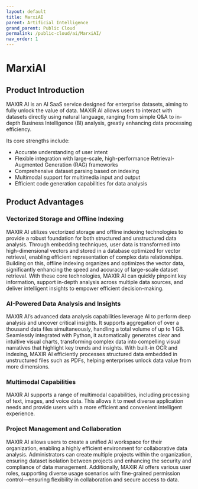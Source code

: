 ```yaml
---
layout: default
title: MarxiAI
parent: Artificial Intelligence
grand_parent: Public Cloud
permalink: /public-cloud/ai/MarxiAI/
nav_order: 1
---
```

# MarxiAI
## Product Introduction
MAXIR AI is an AI SaaS service designed for enterprise datasets, aiming to fully unlock the value of data. MAXIR AI allows users to interact with datasets directly using natural language, ranging from simple Q&A to in-depth Business Intelligence (BI) analysis, greatly enhancing data processing efficiency.

Its core strengths include:
- Accurate understanding of user intent
- Flexible integration with large-scale, high-performance Retrieval-Augmented Generation (RAG) frameworks
- Comprehensive dataset parsing based on indexing
- Multimodal support for multimedia input and output
- Efficient code generation capabilities for data analysis

## Product Advantages
### Vectorized Storage and Offline Indexing
MAXIR AI utilizes vectorized storage and offline indexing technologies to provide a robust foundation for both structured and unstructured data analysis. Through embedding techniques, user data is transformed into high-dimensional vectors and stored in a database optimized for vector retrieval, enabling efficient representation of complex data relationships. Building on this, offline indexing organizes and optimizes the vector data, significantly enhancing the speed and accuracy of large-scale dataset retrieval. With these core technologies, MAXIR AI can quickly pinpoint key information, support in-depth analysis across multiple data sources, and deliver intelligent insights to empower efficient decision-making.

### AI-Powered Data Analysis and Insights
MAXIR AI’s advanced data analysis capabilities leverage AI to perform deep analysis and uncover critical insights. It supports aggregation of over a thousand data files simultaneously, handling a total volume of up to 1 GB. Seamlessly integrated with Python, it automatically generates clear and intuitive visual charts, transforming complex data into compelling visual narratives that highlight key trends and insights. With built-in OCR and indexing, MAXIR AI efficiently processes structured data embedded in unstructured files such as PDFs, helping enterprises unlock data value from more dimensions.

### Multimodal Capabilities
MAXIR AI supports a range of multimodal capabilities, including processing of text, images, and voice data. This allows it to meet diverse application needs and provide users with a more efficient and convenient intelligent experience.

### Project Management and Collaboration
MAXIR AI allows users to create a unified AI workspace for their organization, enabling a highly efficient environment for collaborative data analysis. Administrators can create multiple projects within the organization, ensuring dataset isolation between projects and enhancing the security and compliance of data management. Additionally, MAXIR AI offers various user roles, supporting diverse usage scenarios with fine-grained permission control—ensuring flexibility in collaboration and secure access to data.